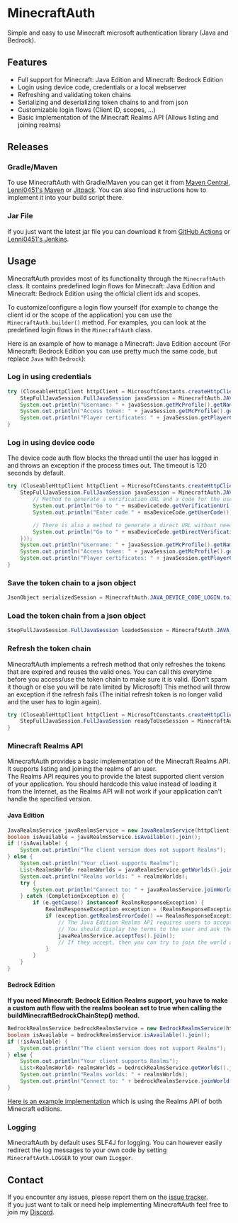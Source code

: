 # MinecraftAuth
Simple and easy to use Minecraft microsoft authentication library (Java and Bedrock).

## Features
- Full support for Minecraft: Java Edition and Minecraft: Bedrock Edition
- Login using device code, credentials or a local webserver
- Refreshing and validating token chains
- Serializing and deserializing token chains to and from json
- Customizable login flows (Client ID, scopes, ...)
- Basic implementation of the Minecraft Realms API (Allows listing and joining realms)

## Releases
### Gradle/Maven
To use MinecraftAuth with Gradle/Maven you can get it from [Maven Central](https://mvnrepository.com/artifact/net.raphimc/MinecraftAuth), [Lenni0451's Maven](https://maven.lenni0451.net/#/releases/net/raphimc/MinecraftAuth) or [Jitpack](https://jitpack.io/#RaphiMC/MinecraftAuth).
You can also find instructions how to implement it into your build script there.

### Jar File
If you just want the latest jar file you can download it from [GitHub Actions](https://github.com/RaphiMC/MinecraftAuth/actions/workflows/build.yml) or [Lenni0451's Jenkins](https://build.lenni0451.net/job/MinecraftAuth/).

## Usage
MinecraftAuth provides most of its functionality through the ``MinecraftAuth`` class.
It contains predefined login flows for Minecraft: Java Edition and Minecraft: Bedrock Edition using the official client ids and scopes.

To customize/configure a login flow yourself (for example to change the client id or the scope of the application) you can use the ``MinecraftAuth.builder()`` method.
For examples, you can look at the predefined login flows in the ``MinecraftAuth`` class.

Here is an example of how to manage a Minecraft: Java Edition account (For Minecraft: Bedrock Edition you can use pretty much the same code, but replace ``Java`` with ``Bedrock``):
### Log in using credentials
```java
try (CloseableHttpClient httpClient = MicrosoftConstants.createHttpClient()) {
    StepFullJavaSession.FullJavaSession javaSession = MinecraftAuth.JAVA_CREDENTIALS_LOGIN.getFromInput(httpClient, new StepCredentialsMsaCode.MsaCredentials("email@test.com", "P4ssw0rd"));
    System.out.println("Username: " + javaSession.getMcProfile().getName());
    System.out.println("Access token: " + javaSession.getMcProfile().getMcToken().getAccessToken());
    System.out.println("Player certificates: " + javaSession.getPlayerCertificates());
}
```
### Log in using device code
The device code auth flow blocks the thread until the user has logged in and throws an exception if the process times out.
The timeout is 120 seconds by default.
```java
try (CloseableHttpClient httpClient = MicrosoftConstants.createHttpClient()) {
    StepFullJavaSession.FullJavaSession javaSession = MinecraftAuth.JAVA_DEVICE_CODE_LOGIN.getFromInput(httpClient, new StepMsaDeviceCode.MsaDeviceCodeCallback(msaDeviceCode -> {
        // Method to generate a verification URL and a code for the user to enter on that page
        System.out.println("Go to " + msaDeviceCode.getVerificationUri());
        System.out.println("Enter code " + msaDeviceCode.getUserCode());

        // There is also a method to generate a direct URL without needing the user to enter a code
        System.out.println("Go to " + msaDeviceCode.getDirectVerificationUri());
    }));
    System.out.println("Username: " + javaSession.getMcProfile().getName());
    System.out.println("Access token: " + javaSession.getMcProfile().getMcToken().getAccessToken());
    System.out.println("Player certificates: " + javaSession.getPlayerCertificates());
}
```
### Save the token chain to a json object
```java
JsonObject serializedSession = MinecraftAuth.JAVA_DEVICE_CODE_LOGIN.toJson(javaSession);
```
### Load the token chain from a json object
```java
StepFullJavaSession.FullJavaSession loadedSession = MinecraftAuth.JAVA_DEVICE_CODE_LOGIN.fromJson(serializedSession);
```
### Refresh the token chain
MinecraftAuth implements a refresh method that only refreshes the tokens that are expired and reuses the valid ones.
You can call this everytime before you access/use the token chain to make sure it is valid. (Don't spam it though or else you will be rate limited by Microsoft)
This method will throw an exception if the refresh fails (The initial refresh token is no longer valid and the user has to login again).
```java
try (CloseableHttpClient httpClient = MicrosoftConstants.createHttpClient()) {
    StepFullJavaSession.FullJavaSession readyToUseSession = MinecraftAuth.JAVA_DEVICE_CODE_LOGIN.refresh(httpClient, loadedSession);
}
```
### Minecraft Realms API
MinecraftAuth provides a basic implementation of the Minecraft Realms API. It supports listing and joining the realms of an user.  
The Realms API requires you to provide the latest supported client version of your application.
You should hardcode this value instead of loading it from the Internet, as the Realms API will not work if your application can't handle the specified version.
#### Java Edition
```java
JavaRealmsService javaRealmsService = new JavaRealmsService(httpClient, "latestSupportedClientVersionHere", javaSession.getMcProfile());
boolean isAvailable = javaRealmsService.isAvailable().join();
if (!isAvailable) {
    System.out.println("The client version does not support Realms");
} else {
    System.out.println("Your client supports Realms");
    List<RealmsWorld> realmsWorlds = javaRealmsService.getWorlds().join();
    System.out.println("Realms worlds: " + realmsWorlds);
    try {
        System.out.println("Connect to: " + javaRealmsService.joinWorld(realmsWorlds.get(0)).join());
    } catch (CompletionException e) {
        if (e.getCause() instanceof RealmsResponseException) {
            RealmsResponseException exception = (RealmsResponseException) e.getCause();
            if (exception.getRealmsErrorCode() == RealmsResponseException.TOS_NOT_ACCEPTED) {
                // The Java Edition Realms API requires users to accept the Minecraft Realms Terms of Service (https://aka.ms/MinecraftRealmsTerms)
                // You should display the terms to the user and ask them to accept them:
                javaRealmsService.acceptTos().join();
                // If they accept, then you can try to join the world again
            }
        }
    }
}
```
#### Bedrock Edition
**If you need Minecraft: Bedrock Edition Realms support, you have to make a custom auth flow with the realms boolean set to true when calling the buildMinecraftBedrockChainStep() method.**
```java
BedrockRealmsService bedrockRealmsService = new BedrockRealmsService(httpClient, "latestSupportedClientVersionHere", bedrockSession.getRealmsXsts());
boolean isAvailable = bedrockRealmsService.isAvailable().join();
if (!isAvailable) {
    System.out.println("The client version does not support Realms");
} else {
    System.out.println("Your client supports Realms");
    List<RealmsWorld> realmsWorlds = bedrockRealmsService.getWorlds().join();
    System.out.println("Realms worlds: " + realmsWorlds);
    System.out.println("Connect to: " + bedrockRealmsService.joinWorld(realmsWorlds.get(0)).join());
}
```
[Here is an example implementation](https://github.com/ViaVersion/ViaProxy/blob/09e685fad9ee1b804a3b01a7eb308a444a48855f/src/main/java/net/raphimc/viaproxy/ui/impl/RealmsTab.java) which is using the Realms API of both Minecraft editions.

### Logging
MinecraftAuth by default uses SLF4J for logging.
You can however easily redirect the log messages to your own code by setting ``MinecraftAuth.LOGGER`` to your own ``ILogger``.

## Contact
If you encounter any issues, please report them on the
[issue tracker](https://github.com/RaphiMC/MinecraftAuth/issues).  
If you just want to talk or need help implementing MinecraftAuth feel free to join my
[Discord](https://discord.gg/dCzT9XHEWu).
